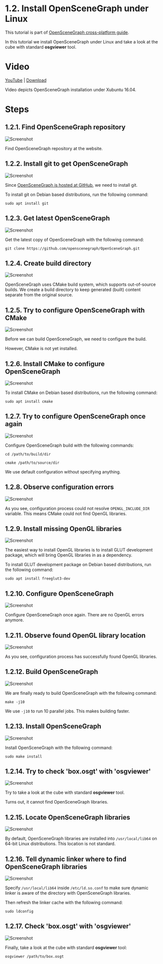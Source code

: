 1.2. Install OpenSceneGraph under Linux
=======================================

This tutorial is part of [OpenSceneGraph cross-platform guide](http://github.com/OGStudio/openscenegraph-cross-platform-guide).

In this tutorial we install OpenSceneGraph under Linux and take a look
at the cube with standard **osgviewer** tool.

Video
=====

[YouTube](https://youtu.be/4w0tAicl_70) | [Download](readme/video.mp4)

Video depicts OpenSceneGraph installation under Xubuntu 16.04.

Steps
=====

1.2.1. Find OpenSceneGraph repository
-------------------------------------

  ![Screenshot](readme/1.2.1.find.png)

  Find OpenSceneGraph repository at the website.

1.2.2. Install git to get OpenSceneGraph
----------------------------------------

  ![Screenshot](readme/1.2.2.install_git.png)

  Since [OpenSceneGraph is hosted at GitHub](https://github.com/openscenegraph/OpenSceneGraph),
  we need to install git.

  To install git on Debian based distributions, run the following command:

  `sudo apt install git`

1.2.3. Get latest OpenSceneGraph
--------------------------------

  ![Screenshot](readme/1.2.3.get_osg.png)

  Get the latest copy of OpenSceneGraph with the following command:

  `git clone https://github.com/openscenegraph/OpenSceneGraph.git`

1.2.4. Create build directory
-----------------------------

  ![Screenshot](readme/1.2.4.build_dir.png)
  
  OpenSceneGraph uses CMake build system, which supports out-of-source builds.
  We create a build directory to keep generated (built) content separate
  from the original source.


1.2.5. Try to configure OpenSceneGraph with CMake
-------------------------------------------------

  ![Screenshot](readme/1.2.5.try_cfg.png)

  Before we can build OpenSceneGraph, we need to configure the build.

  However, CMake is not yet installed.

1.2.6. Install CMake to configure OpenSceneGraph
-------------------------------------------------

  ![Screenshot](readme/1.2.6.install_cmake.png)

  To install CMake on Debian based distributions, run the following command:

  `sudo apt install cmake`

1.2.7. Try to configure OpenSceneGraph once again
-------------------------------------------------

  ![Screenshot](readme/1.2.7.cfg.png)

  Configure OpenSceneGraph build with the following commands:
 
  `cd /path/to/build/dir`

   `cmake /path/to/source/dir`

  We use default configuration without specifying anything.

1.2.8. Observe configuration errors
-------------------------------------

  ![Screenshot](readme/1.2.8.cfg_errors.png)

  As you see, configuration process could not resolve `OPENGL_INCLUDE_DIR`
  variable. This means CMake could not find OpenGL libraries.

1.2.9. Install missing OpenGL libraries
---------------------------------------

  ![Screenshot](readme/1.2.9.install_gl.png)

  The easiest way to install OpenGL libraries is to install GLUT development package,
  which will bring OpenGL libraries in as a dependency.

  To install GLUT development package on Debian based distributions,
  run the following command:

  `sudo apt install freeglut3-dev`

1.2.10. Configure OpenSceneGraph
--------------------------------

  ![Screenshot](readme/1.2.10.cfg_osg.png)

  Configure OpenSceneGraph once again. There are no OpenGL errors anymore.

1.2.11. Observe found OpenGL library location
---------------------------------------------

  ![Screenshot](readme/1.2.11.gl_path.png)

  As you see, configuration process has successfully found OpenGL libraries.

1.2.12. Build OpenSceneGraph
----------------------------

  ![Screenshot](readme/1.2.12.build.png)

  We are finally ready to build OpenSceneGraph with the following command:

  `make -j10`

  We use `-j10` to run 10 parallel jobs. This makes building faster.

1.2.13. Install OpenSceneGraph
------------------------------

  ![Screenshot](readme/1.2.13.install.png)

  Install OpenSceneGraph with the following command:

  `sudo make install`

1.2.14. Try to check 'box.osgt' with 'osgviewer'
------------------------------------------------

  ![Screenshot](readme/1.2.14.try_check.png)
  
  Try to take a look at the cube with standard **osgviewer** tool.

  Turns out, it cannot find OpenSceneGraph libraries.

1.2.15. Locate OpenSceneGraph libraries
---------------------------------------

  ![Screenshot](readme/1.2.15.locate.png)

  By default, OpenSceneGraph libraries are installed into `/usr/local/lib64`
  on 64-bit Linux distributions. This location is not standard.

1.2.16. Tell dynamic linker where to find OpenSceneGraph libraries
------------------------------------------------------------------

  ![Screenshot](readme/1.2.16.linker.png)

  Specify `/usr/local/lib64` inside `/etc/ld.so.conf` to make sure
  dynamic linker is aware of the directory with OpenSceneGraph libraries.

  Then refresh the linker cache with the following command:

  `sudo ldconfig`

1.2.17. Check 'box.osgt' with 'osgviewer'
-------------------------------------

  ![Screenshot](readme/1.2.17.viewer.png)

  Finally, take a look at the cube with standard **osgviewer** tool:

  `osgviewer /path/to/box.osgt`

